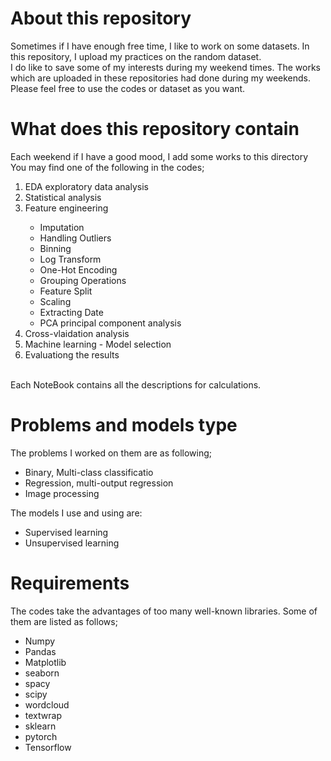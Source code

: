 # About this repository
Sometimes if I have enough free time, I like to work on some datasets. In this repository, I upload my practices on the random dataset.
<br>
I do like to save some of my interests during my weekend times.
The works which are uploaded in these repositories had done during my weekends.
Please feel free to use the codes or dataset as you want.
<br>
# What does this repository contain 
Each weekend if I have a good mood, I add some works to this directory
</br>
You may find one of the following in the codes;
<ol>
<li> EDA exploratory data analysis </li>
<li> Statistical analysis </li>
<li> Feature engineering </li>
    <ul>
      <li> Imputation </li>
      <li> Handling Outliers</li>
      <li> Binning</li>
      <li> Log Transform </li>
      <li> One-Hot Encoding </li>
      <li> Grouping Operations </li>
      <li> Feature Split </li>
      <li> Scaling </li>
      <li> Extracting Date </li>
      <li> PCA principal component analysis </li>
    </ul>
<li> Cross-vlaidation analysis </li>
<li> Machine learning - Model selection </li>
<li> Evaluationg the results </li>
</ol>
</br>
Each NoteBook contains all the descriptions for calculations.
</br>

# Problems and models type

The problems I worked on them are as following;
    <ul>
        <li> Binary, Multi-class classificatio </li>
        <li> Regression, multi-output regression </li>
        <li>  Image processing </li>
    </ul>
The models I use and using are:
    <ul>
        <li> Supervised learning </li>
        <li> Unsupervised learning </li>
    </ul>

# Requirements
The codes take the advantages of too many well-known libraries. Some of them are listed as follows;
    <ul>
        <li> Numpy </li>
        <li> Pandas</li>
        <li> Matplotlib</li>
        <li> seaborn </li>
        <li> spacy </li>
        <li> scipy </li>
        <li> wordcloud </li>
        <li> textwrap </li>
        <li> sklearn</li>
        <li> pytorch </li>
        <li> Tensorflow </li>
    </ul>
